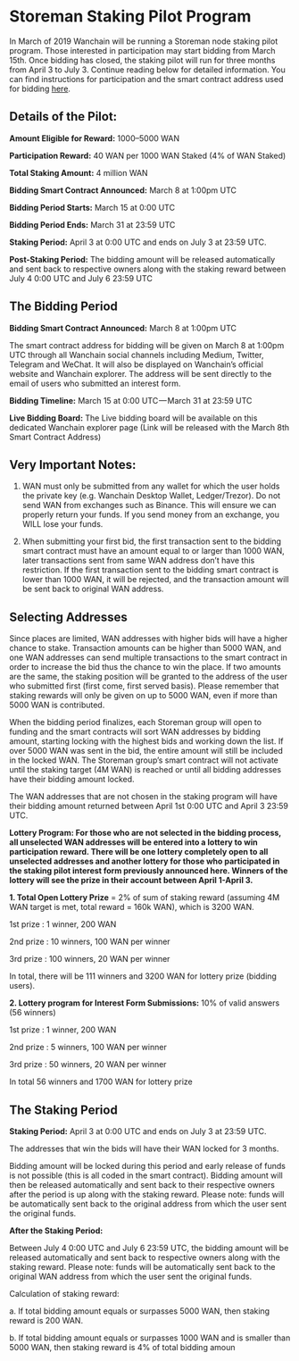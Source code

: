 # Storeman Staking Pilot Program
In March of 2019 Wanchain will be running a Storeman node staking pilot program. Those interested in participation may start bidding from March 15th. Once bidding has closed, the staking pilot will run for three months from April 3 to July 3. Continue reading below for detailed information. You can find instructions for participation and the smart contract address used for bidding [here](https://medium.com/wanchain-foundation/wanchain-staking-pilot-how-to-participate-and-earn-wan-infographic-bc644981ca08).

## Details of the Pilot:  
**Amount Eligible for Reward:** 1000–5000 WAN

**Participation Reward:** 40 WAN per 1000 WAN Staked (4% of WAN Staked)

**Total Staking Amount:** 4 million WAN

**Bidding Smart Contract Announced:** March 8 at 1:00pm UTC

**Bidding Period Starts:** March 15 at 0:00 UTC

**Bidding Period Ends:** March 31 at 23:59 UTC

**Staking Period:** April 3 at 0:00 UTC and ends on July 3 at 23:59 UTC.

**Post-Staking Period:** The bidding amount will be released automatically and sent back to respective owners along with the staking reward between July 4 0:00 UTC and July 6 23:59 UTC


## The Bidding Period
**Bidding Smart Contract Announced:** March 8 at 1:00pm UTC

The smart contract address for bidding will be given on March 8 at 1:00pm UTC through all Wanchain social channels including Medium, Twitter, Telegram and WeChat. It will also be displayed on Wanchain’s official website and Wanchain explorer. The address will be sent directly to the email of users who submitted an interest form.

**Bidding Timeline:** March 15 at 0:00 UTC — March 31 at 23:59 UTC


**Live Bidding Board:** The Live bidding board will be available on this dedicated Wanchain explorer page (Link will be released with the March 8th Smart Contract Address)

## Very Important Notes:
1. WAN must only be submitted from any wallet for which the user holds the private key (e.g. Wanchain Desktop Wallet, Ledger/Trezor). Do not send WAN from exchanges such as Binance. This will ensure we can properly return your funds. If you send money from an exchange, you WILL lose your funds.

2. When submitting your first bid, the first transaction sent to the bidding smart contract must have an amount equal to or larger than 1000 WAN, later transactions sent from same WAN address don’t have this restriction. If the first transaction sent to the bidding smart contract is lower than 1000 WAN, it will be rejected, and the transaction amount will be sent back to original WAN address.

## Selecting Addresses
Since places are limited, WAN addresses with higher bids will have a higher chance to stake. Transaction amounts can be higher than 5000 WAN, and one WAN addresses can send multiple transactions to the smart contract in order to increase the bid thus the chance to win the place. If two amounts are the same, the staking position will be granted to the address of the user who submitted first (first come, first served basis). Please remember that staking rewards will only be given on up to 5000 WAN, even if more than 5000 WAN is contributed.

When the bidding period finalizes, each Storeman group will open to funding and the smart contracts will sort WAN addresses by bidding amount, starting locking with the highest bids and working down the list. If over 5000 WAN was sent in the bid, the entire amount will still be included in the locked WAN. The Storeman group’s smart contract will not activate until the staking target (4M WAN) is reached or until all bidding addresses have their bidding amount locked.

The WAN addresses that are not chosen in the staking program will have their bidding amount returned between April 1st 0:00 UTC and April 3 23:59 UTC.

**Lottery Program: For those who are not selected in the bidding process, all unselected WAN addresses will be entered into a lottery to win participation reward. There will be one lottery completely open to all unselected addresses and another lottery for those who participated in the staking pilot interest form previously announced here. Winners of the lottery will see the prize in their account between April 1-April 3.**

**1. Total Open Lottery Prize** = 2% of sum of staking reward (assuming 4M WAN target is met, total reward = 160k WAN), which is 3200 WAN.

1st prize : 1 winner, 200 WAN

2nd prize : 10 winners, 100 WAN per winner

3rd prize : 100 winners, 20 WAN per winner

In total, there will be 111 winners and 3200 WAN for lottery prize (bidding users).

**2. Lottery program for Interest Form Submissions:** 10% of valid answers (56 winners)

1st prize : 1 winner, 200 WAN

2nd prize : 5 winners, 100 WAN per winner

3rd prize : 50 winners, 20 WAN per winner

In total 56 winners and 1700 WAN for lottery prize


## The Staking Period
**Staking Period:** April 3 at 0:00 UTC and ends on July 3 at 23:59 UTC.

The addresses that win the bids will have their WAN locked for 3 months.

Bidding amount will be locked during this period and early release of funds is not possible (this is all coded in the smart contract). Bidding amount will then be released automatically and sent back to their respective owners after the period is up along with the staking reward. Please note: funds will be automatically sent back to the original address from which the user sent the original funds.

**After the Staking Period:**

Between July 4 0:00 UTC and July 6 23:59 UTC, the bidding amount will be released automatically and sent back to respective owners along with the staking reward. Please note: funds will be automatically sent back to the original WAN address from which the user sent the original funds.

Calculation of staking reward:

a. If total bidding amount equals or surpasses 5000 WAN, then staking reward is 200 WAN.

b. If total bidding amount equals or surpasses 1000 WAN and is smaller than 5000 WAN, then staking reward is 4% of total bidding amoun
